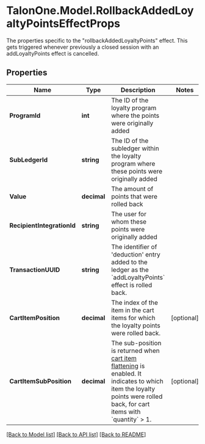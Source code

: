 # TalonOne.Model.RollbackAddedLoyaltyPointsEffectProps
The properties specific to the \"rollbackAddedLoyaltyPoints\" effect. This gets triggered whenever previously a closed session with an addLoyaltyPoints effect is cancelled.
## Properties

Name | Type | Description | Notes
------------ | ------------- | ------------- | -------------
**ProgramId** | **int** | The ID of the loyalty program where the points were originally added | 
**SubLedgerId** | **string** | The ID of the subledger within the loyalty program where these points were originally added | 
**Value** | **decimal** | The amount of points that were rolled back | 
**RecipientIntegrationId** | **string** | The user for whom these points were originally added | 
**TransactionUUID** | **string** | The identifier of &#39;deduction&#39; entry added to the ledger as the &#x60;addLoyaltyPoints&#x60; effect is rolled back. | 
**CartItemPosition** | **decimal** | The index of the item in the cart items for which the loyalty points were rolled back. | [optional] 
**CartItemSubPosition** | **decimal** | The sub-position is returned when [cart item flattening](https://docs.talon.one/docs/product/campaigns/campaign-evaluation/#flattened-cart-items) is enabled. It indicates to which item the loyalty points were rolled back, for cart items with &#x60;quantity&#x60; &gt; 1.  | [optional] 

[[Back to Model list]](../README.md#documentation-for-models) [[Back to API list]](../README.md#documentation-for-api-endpoints) [[Back to README]](../README.md)

